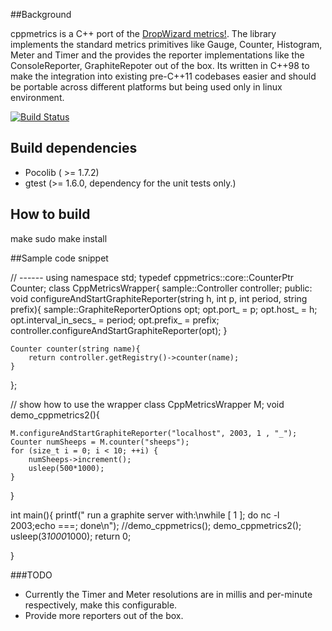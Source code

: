 ##Background

cppmetrics is a C++ port of the [DropWizard metrics!](https://dropwizard.github.io/metrics/3.1.0/).
The library implements the standard metrics primitives like Gauge, Counter, Histogram, Meter and Timer and the provides the reporter
implementations like the ConsoleReporter, GraphiteRepoter out of the box.
Its written in C++98 to make the integration into existing pre-C++11 codebases easier and should be portable across different 
platforms but being used only in linux environment.

[![Build Status](https://travis-ci.org/ultradns/cppmetrics.png)](https://travis-ci.org/ultradns/cppmetrics)

## Build dependencies
- Pocolib ( >= 1.7.2)
- gtest (>= 1.6.0, dependency for the unit tests only.)

## How to build

make
sudo make install


##Sample code snippet

// ------
using namespace std;
typedef cppmetrics::core::CounterPtr Counter;
class CppMetricsWrapper{
	sample::Controller controller;
public:
	void configureAndStartGraphiteReporter(string h, int p, int period, string prefix){
		sample::GraphiteReporterOptions opt;
		opt.port_ = p;
		opt.host_ = h;
		opt.interval_in_secs_ = period;
		opt.prefix_ = prefix;
		controller.configureAndStartGraphiteReporter(opt);
	}

	Counter counter(string name){
		return controller.getRegistry()->counter(name);
	}
};

// show how to use the wrapper class
CppMetricsWrapper M;
void demo_cppmetrics2(){

	M.configureAndStartGraphiteReporter("localhost", 2003, 1 , "_");
	Counter numSheeps = M.counter("sheeps");
	for (size_t i = 0; i < 10; ++i) {
		numSheeps->increment();
		usleep(500*1000);
	}
}

int main(){
	printf(" run a graphite server with:\nwhile [ 1 ]; do nc -l 2003;echo ===; done\n");
	//demo_cppmetrics();
	demo_cppmetrics2();
	usleep(3*1000*1000);
	return 0;

}


###TODO
- Currently the Timer and Meter resolutions are in millis and per-minute respectively, make this configurable.
- Provide more reporters out of the box.


